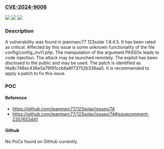 ### [CVE-2024-9006](https://cve.mitre.org/cgi-bin/cvename.cgi?name=CVE-2024-9006)
![](https://img.shields.io/static/v1?label=Product&message=123solar&color=blue)
![](https://img.shields.io/static/v1?label=Version&message=%3D%201.8.4.5%20&color=brighgreen)
![](https://img.shields.io/static/v1?label=Vulnerability&message=Code%20Injection&color=brighgreen)

### Description

A vulnerability was found in jeanmarc77 123solar 1.8.4.5. It has been rated as critical. Affected by this issue is some unknown functionality of the file config/config_invt1.php. The manipulation of the argument PASSOx leads to code injection. The attack may be launched remotely. The exploit has been disclosed to the public and may be used. The patch is identified as f4a8c748ec436e5a79f91ccb6a6f73752b336aa5. It is recommended to apply a patch to fix this issue.

### POC

#### Reference
- https://github.com/jeanmarc77/123solar/issues/74
- https://github.com/jeanmarc77/123solar/issues/74#issuecomment-2357653441

#### Github
No PoCs found on GitHub currently.

